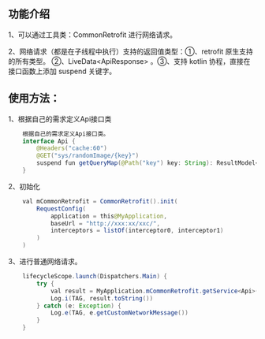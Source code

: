 ## 功能介绍

1、可以通过工具类：CommonRetrofit 进行网络请求。

2、网络请求（都是在子线程中执行）支持的返回值类型：①、retrofit 原生支持的所有类型。 ②、LiveData<ApiResponse<T>> 。③、支持 kotlin 协程，直接在接口函数上添加 suspend 关键字。

## 使用方法：

1、根据自己的需求定义Api接口类
```java
    根据自己的需求定义Api接口类。
    interface Api {
        @Headers("cache:60")
        @GET("sys/randomImage/{key}")
        suspend fun getQueryMap(@Path("key") key: String): ResultModel<String?>
    }
```

2、初始化
```java
    val mCommonRetrofit = CommonRetrofit().init(
        RequestConfig(
            application = this@MyApplication,
            baseUrl = "http://xxx:xx/xxc/",
            interceptors = listOf(interceptor0, interceptor1)
        )
    )
```

3、进行普通网络请求。
```java
    lifecycleScope.launch(Dispatchers.Main) {
        try {
            val result = MyApplication.mCommonRetrofit.getService<Api>().getQueryMap("123")
            Log.i(TAG, result.toString())
        } catch (e: Exception) {
            Log.e(TAG, e.getCustomNetworkMessage())
        }
    }
```